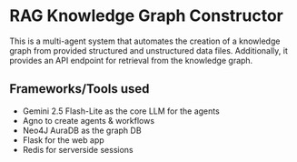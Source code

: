 # RAG Knowledge Graph Constructor

This is a multi-agent system that automates the creation of a knowledge graph from provided structured 
and unstructured data files. Additionally, it provides an API endpoint for retrieval from the knowledge graph.

## Frameworks/Tools used

- Gemini 2.5 Flash-Lite as the core LLM for the agents
- Agno to create agents & workflows
- Neo4J AuraDB as the graph DB
- Flask for the web app
- Redis for serverside sessions